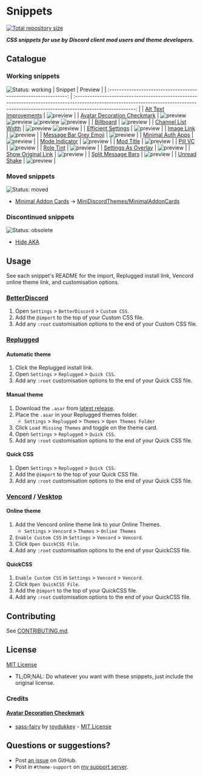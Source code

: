 [shield-repo-size]: https://img.shields.io/github/repo-size/Saltssaumure/template-discord-theme?label=Repository&style=flat-square "Total size"
[github]:           https://github.com/Saltssaumure/template-discord-theme
[issues]:           https://github.com/Saltssaumure/template-discord-theme/issues
[discord]:          https://discord.gg/uy8nKQVatp

[BetterDiscord]:    https://betterdiscord.app/
[Replugged]:        https://replugged.dev/
[Vencord]:          https://github.com/Vendicated/Vencord
[Vesktop]:          https://github.com/Vencord/Vesktop

[AltTextImprovementsPreview]: https://minidiscordthemes.github.io/Snippets/AltTextImprovements/preview.avif
[AvatarDecorationCheckmarkPreview1]: https://minidiscordthemes.github.io/Snippets/AvatarDecorationCheckmark/dm.avif
[AvatarDecorationCheckmarkPreview2]: https://minidiscordthemes.github.io/Snippets/AvatarDecorationCheckmark/memberlist.avif
[AvatarDecorationCheckmarkPreview3]: https://minidiscordthemes.github.io/Snippets/AvatarDecorationCheckmark/message.avif
[AvatarDecorationCheckmarkPreview4]: https://minidiscordthemes.github.io/Snippets/AvatarDecorationCheckmark/profile.avif
[BillboardPreview]: https://minidiscordthemes.github.io/Snippets/Billboard/preview.avif
[ChannelListWidthPreview1]: https://minidiscordthemes.github.io/Snippets/ChannelListWidth/preview-wide.avif
[ChannelListWidthPreview2]: https://minidiscordthemes.github.io/Snippets/ChannelListWidth/preview-narrow.avif
[EfficientSettingsPreview]: https://minidiscordthemes.github.io/Snippets/EfficientSettings/preview.avif
[ImageLinkPreview]: https://minidiscordthemes.github.io/Snippets/ImageLink/preview.avif
[MessageBarGreyEmojiPreview]: https://minidiscordthemes.github.io/Snippets/MessageBarGreyEmoji/preview.avif
[MinimalAuthAppsPreview]: https://minidiscordthemes.github.io/Snippets/MinimalAuthApps/preview.avif
[ModeIndicatorPreview]: https://minidiscordthemes.github.io/Snippets/ModeIndicator/preview.avif
[ModTitlePreview]: https://minidiscordthemes.github.io/Snippets/ModTitle/preview.avif
[PillVCPreview]: https://minidiscordthemes.github.io/Snippets/PillVC/preview.avif
[RoleTintPreview]: https://minidiscordthemes.github.io/Snippets/RoleTint/preview.avif
[SettingsAsOverlayPreview]: https://minidiscordthemes.github.io/Snippets/SettingsAsOverlay/preview.avif
[ShowOriginalLinkPreview]: https://minidiscordthemes.github.io/Snippets/ShowOriginalLink/preview.avif
[SplitMessageBarsPreview]: https://minidiscordthemes.github.io/Snippets/SplitMessageBars/preview.avif
[UnreadShakePreview]: https://minidiscordthemes.github.io/Snippets/UnreadShake/preview.avif

# Snippets
[![Total repository size][shield-repo-size]][github]

***CSS snippets for use by Discord client mod users and theme developers.***

## Catalogue
### Working snippets
![Status: working](https://img.shields.io/badge/status-working-green?style=flat-square)
|                             Snippet                             |                                                                                         Preview                                                                                         |
| :-------------------------------------------------------------: | :-------------------------------------------------------------------------------------------------------------------------------------------------------------------------------------: |
|       [Alt Text Improvements](themes/AltTextImprovements)       |                                                                         ![preview][AltTextImprovementsPreview]                                                                          |
| [Avatar Decoration Checkmark](themes/AvatarDecorationCheckmark) | ![preview][AvatarDecorationCheckmarkPreview1] ![preview][AvatarDecorationCheckmarkPreview2] ![preview][AvatarDecorationCheckmarkPreview3] ![preview][AvatarDecorationCheckmarkPreview4] |
|                  [Billboard](themes/Billboard)                  |                                                                              ![preview][BillboardPreview]                                                                               |
|          [Channel List Width](themes/ChannelListWidth)          |                                                        ![preview][ChannelListWidthPreview1] ![preview][ChannelListWidthPreview2]                                                        |
|         [Efficient Settings](themes/EfficientSettings)          |                                                                          ![preview][EfficientSettingsPreview]                                                                           |
|                 [Image Link](themes/ImageLink)                  |                                                                              ![preview][ImageLinkPreview]                                                                               |
|      [Message Bar Grey Emoji](themes/MessageBarGreyEmoji)       |                                                                         ![preview][MessageBarGreyEmojiPreview]                                                                          |
|           [Minimal Auth Apps](themes/MinimalAuthApps)           |                                                                           ![preview][MinimalAuthAppsPreview]                                                                            |
|             [Mode Indicator](themes/ModeIndicator)              |                                                                            ![preview][ModeIndicatorPreview]                                                                             |
|                  [Mod Title](themes/ModTitle)                   |                                                                               ![preview][ModTitlePreview]                                                                               |
|                    [Pill VC](themes/PillVC)                     |                                                                                ![preview][PillVCPreview]                                                                                |
|                  [Role Tint](themes/RoleTint)                   |                                                                               ![preview][RoleTintPreview]                                                                               |
|         [Settings As Overlay](themes/SettingsAsOverlay)         |                                                                          ![preview][SettingsAsOverlayPreview]                                                                           |
|          [Show Original Link](themes/ShowOriginalLink)          |                                                                           ![preview][ShowOriginalLinkPreview]                                                                           |
|          [Split Message Bars](themes/SplitMessageBars)          |                                                                           ![preview][SplitMessageBarsPreview]                                                                           |
|               [Unread Shake](themes/UnreadShake)                |                                                                             ![preview][UnreadShakePreview]                                                                              |

### Moved snippets
![Status: moved](https://img.shields.io/badge/status-moved-yellow?style=flat-square)
- [Minimal Addon Cards](_dead/MinimalAddonCards) → [MiniDiscordThemes/MinimalAddonCards](https://github.com/MiniDiscordThemes/MinimalAddonCards)

### Discontinued snippets
![Status: obsolete](https://img.shields.io/badge/status-obsolete-red?style=flat-square)
- [Hide AKA](_dead/HideAKA)

## Usage
See each snippet's README for the import, Replugged install link, Vencord online theme link, and customisation options.

### [BetterDiscord][BetterDiscord]
1. Open `Settings` > `BetterDiscord` > `Custom CSS`.
2. Add the `@import` to the top of your Custom CSS file.
3. Add any `:root` customisation options to the end of your Custom CSS file.

### [Replugged][Replugged]
#### Automatic theme
1. Click the Replugged install link.
2. Open `Settings` > `Replugged` > `Quick CSS`.
3. Add any `:root` customisation options to the end of your Quick CSS file.
#### Manual theme
1. Download the `.asar` from [latest release](https://github.com/MiniDiscordThemes/Snippets/releases/latest).
2. Place the `.asar` in your Replugged themes folder.
    - `Settings` > `Replugged` > `Themes` > `Open Themes Folder`
3. Click `Load Missing Themes` and toggle on the theme card.
4. Open `Settings` > `Replugged` > `Quick CSS`.
5. Add any `:root` customisation options to the end of your Quick CSS file.
#### Quick CSS
1. Open `Settings` > `Replugged` > `Quick CSS`.
2. Add the `@import` to the top of your Quick CSS file.
3. Add any `:root` customisation options to the end of your Quick CSS file.

### [Vencord][Vencord] / [Vesktop][Vesktop]
#### Online theme
1. Add the Vencord online theme link to your Online Themes.
    - `Settings` > `Vencord` > `Themes` > `Online Themes`
2. `Enable Custom CSS` in `Settings` > `Vencord` > `Vencord`.
3. Click `Open QuickCSS File`.
4. Add any `:root` customisation options to the end of your QuickCSS file.
#### QuickCSS
1. `Enable Custom CSS` in `Settings` > `Vencord` > `Vencord`.
2. Click `Open QuickCSS File`.
3. Add the `@import` to the top of your QuickCSS file.
4. Add any `:root` customisation options to the end of your QuickCSS file.

## Contributing
See [CONTRIBUTING.md](.github/CONTRIBUTING.md).

## License
[MIT License](LICENSE)
- <span title="Too long; didn't read; not a lawyer">TL;DR;NAL</span>: Do whatever you want with these snippets, just include the original license.

### Credits
#### [Avatar Decoration Checkmark](AvatarDecorationCheckmark)
- [sass-fairy](https://github.com/roydukkey/sass-fairy) by [roydukkey](https://github.com/roydukkey) - [MIT License](https://github.com/roydukkey/sass-fairy/blob/master/LICENSE)

## Questions or suggestions?
- Post [an issue][issues] on GitHub.
- Post in `#theme-support` on [my support server][discord].